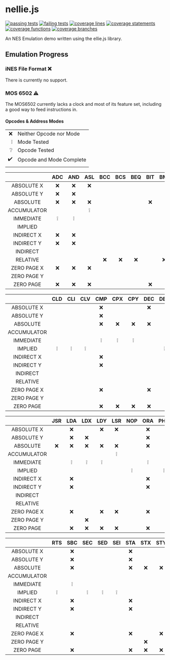 # nellie.js
[![passing tests](https://img.shields.io/badge/dynamic/json?color=success&label=Tests&query=stats.passes&suffix=%20passing&url=https%3A%2F%2Fellieproject.github.io%2Fnellie.js%2Ftest.json&logo=github&logoColor=white)](https://github.com/ellieproject/nellie.js/actions/workflows/node.js.yml)
[![failing tests](https://img.shields.io/badge/dynamic/json?color=critical&label=Tests&query=stats.failures&suffix=%20failing&url=https%3A%2F%2Fellieproject.github.io%2Fnellie.js%2Ftest.json&logo=github&logoColor=white)](https://github.com/ellieproject/nellie.js/actions/workflows/node.js.yml)
[![coverage lines](https://img.shields.io/badge/dynamic/json?color=informational&label=Coverage&query=total.lines.pct&suffix=%25%20lines&url=https%3A%2F%2Fellieproject.github.io%2Fnellie.js%2Fcoverage%2Fcoverage-summary.json&logo=github&logoColor=white)](https://ellieproject.github.io/nellie.js/coverage)
[![coverage statements](https://img.shields.io/badge/dynamic/json?color=informational&label=Coverage&query=total.statements.pct&suffix=%25%20statements&url=https%3A%2F%2Fellieproject.github.io%2Fnellie.js%2Fcoverage%2Fcoverage-summary.json&logo=github&logoColor=white)](https://ellieproject.github.io/nellie.js/coverage)
[![coverage functions](https://img.shields.io/badge/dynamic/json?color=informational&label=Coverage&query=total.functions.pct&suffix=%25%20functions&url=https%3A%2F%2Fellieproject.github.io%2Fnellie.js%2Fcoverage%2Fcoverage-summary.json&logo=github&logoColor=white)](https://ellieproject.github.io/nellie.js/coverage)
[![coverage branches](https://img.shields.io/badge/dynamic/json?color=informational&label=Coverage&query=total.branches.pct&suffix=%25%20branches&url=https%3A%2F%2Fellieproject.github.io%2Fnellie.js%2Fcoverage%2Fcoverage-summary.json&logo=github&logoColor=white)](https://ellieproject.github.io/nellie.js/coverage)

An NES Emulation demo written using the ellie.js library.

## Emulation Progress

### iNES File Format ❌

There is currently no support.

### MOS 6502 ⚠️

The MOS6502 currently lacks a clock and most of its feature set, including a good way to feed instructions in.

#### Opcodes & Address Modes

|   |                          |
|--:|--------------------------|
| ❌ | Neither Opcode nor Mode  |
| ❕ | Mode Tested              |
| ❔ | Opcode Tested            |
| ✔️ | Opcode and Mode Complete |
|   |                          |

|             | ADC | AND | ASL | BCC | BCS | BEQ | BIT | BMI | BNE | BPL | BRK | BVC | BVS | CLC |
|:-----------:|:---:|:---:|:---:|:---:|:---:|:---:|:---:|:---:|:---:|:---:|:---:|:---:|:---:|:---:|
|  ABSOLUTE X |  ❌  |  ❌  |  ❌  |     |     |     |     |     |     |     |     |     |     |     |
|  ABSOLUTE Y |  ❌  |  ❌  |     |     |     |     |     |     |     |     |     |     |     |     |
|   ABSOLUTE  |  ❌  |  ❌  |  ❌  |     |     |     |  ❌  |     |     |     |     |     |     |     |
| ACCUMULATOR |     |     |  ❕  |     |     |     |     |     |     |     |     |     |     |     |
|  IMMEDIATE  |  ❕  |  ❕  |     |     |     |     |     |     |     |     |     |     |     |     |
|   IMPLIED   |     |     |     |     |     |     |     |     |     |     |  ❕  |     |     |  ❕  |
|  INDIRECT X |  ❌  |  ❌  |     |     |     |     |     |     |     |     |     |     |     |     |
|  INDIRECT Y |  ❌  |  ❌  |     |     |     |     |     |     |     |     |     |     |     |     |
|   INDIRECT  |     |     |     |     |     |     |     |     |     |     |     |     |     |     |
|   RELATIVE  |     |     |     |  ❌  |  ❌  |  ❌  |     |  ❌  |  ❌  |  ❌  |     |  ❌  |  ❌  |     |
| ZERO PAGE X |  ❌  |  ❌  |  ❌  |     |     |     |     |     |     |     |     |     |     |     |
| ZERO PAGE Y |     |     |     |     |     |     |     |     |     |     |     |     |     |     |
|  ZERO PAGE  |  ❌  |  ❌  |  ❌  |     |     |     |  ❌  |     |     |     |     |     |     |     |

|             | CLD | CLI | CLV | CMP | CPX | CPY | DEC | DEX | DEY | EOR | INC | INX | INY | JMP |
|:-----------:|:---:|:---:|:---:|:---:|:---:|:---:|:---:|:---:|:---:|:---:|:---:|:---:|:---:|:---:|
|  ABSOLUTE X |     |     |     |  ❌  |     |     |  ❌  |     |     |  ❌  |  ❌  |     |     |     |
|  ABSOLUTE Y |     |     |     |  ❌  |     |     |     |     |     |  ❌  |     |     |     |     |
|   ABSOLUTE  |     |     |     |  ❌  |  ❌  |  ❌  |  ❌  |     |     |  ❌  |  ❌  |     |     |  ❌  |
| ACCUMULATOR |     |     |     |     |     |     |     |     |     |     |     |     |     |     |
|  IMMEDIATE  |     |     |     |  ❕  |  ❕  |  ❕  |     |     |     |  ❕  |     |     |     |     |
|   IMPLIED   |  ❕  |  ❕  |  ❕  |     |     |     |     |  ❕  |  ❕  |     |     |  ❕  |  ❕  |     |
|  INDIRECT X |     |     |     |  ❌  |     |     |     |     |     |  ❌  |     |     |     |     |
|  INDIRECT Y |     |     |     |  ❌  |     |     |     |     |     |  ❌  |     |     |     |     |
|   INDIRECT  |     |     |     |     |     |     |     |     |     |     |     |     |     |  ❌  |
|   RELATIVE  |     |     |     |     |     |     |     |     |     |     |     |     |     |     |
| ZERO PAGE X |     |     |     |  ❌  |     |     |  ❌  |     |     |  ❌  |  ❌  |     |     |     |
| ZERO PAGE Y |     |     |     |     |     |     |     |     |     |     |     |     |     |     |
|  ZERO PAGE  |     |     |     |  ❌  |  ❌  |  ❌  |  ❌  |     |     |  ❌  |  ❌  |     |     |     |

|             | JSR | LDA | LDX | LDY | LSR | NOP | ORA | PHA | PHP | PLA | PLP | ROL | ROR | RTI |
|:-----------:|:---:|:---:|:---:|:---:|:---:|:---:|:---:|:---:|:---:|:---:|:---:|:---:|:---:|:---:|
|  ABSOLUTE X |     |  ❌  |     |  ❌  |  ❌  |     |  ❌  |     |     |     |     |  ❌  |  ❌  |     |
|  ABSOLUTE Y |     |  ❌  |  ❌  |     |     |     |  ❌  |     |     |     |     |     |     |     |
|   ABSOLUTE  |  ❌  |  ❌  |  ❌  |  ❌  |  ❌  |     |  ❌  |     |     |     |     |  ❌  |  ❌  |     |
| ACCUMULATOR |     |     |     |     |  ❕  |     |     |     |     |     |     |  ❕  |  ❕  |     |
|  IMMEDIATE  |     |  ❕  |  ❕  |  ❕  |     |     |  ❕  |     |     |     |     |     |     |     |
|   IMPLIED   |     |     |     |     |     |  ❕  |     |  ❕  |  ❕  |  ❕  |  ❕  |     |     |  ❕  |
|  INDIRECT X |     |  ❌  |     |     |     |     |  ❌  |     |     |     |     |     |     |     |
|  INDIRECT Y |     |  ❌  |     |     |     |     |  ❌  |     |     |     |     |     |     |     |
|   INDIRECT  |     |     |     |     |     |     |     |     |     |     |     |     |     |     |
|   RELATIVE  |     |     |     |     |     |     |     |     |     |     |     |     |     |     |
| ZERO PAGE X |     |  ❌  |     |  ❌  |  ❌  |     |  ❌  |     |     |     |     |  ❌  |  ❌  |     |
| ZERO PAGE Y |     |     |  ❌  |     |     |     |     |     |     |     |     |     |     |     |
|  ZERO PAGE  |     |  ❌  |  ❌  |  ❌  |  ❌  |     |  ❌  |     |     |     |     |  ❌  |  ❌  |     |

|             | RTS | SBC | SEC | SED | SEI | STA | STX | STY | TAX | TAY | TSX | TXA | TXS | TYA |
|:-----------:|:---:|:---:|:---:|:---:|:---:|:---:|:---:|:---:|:---:|:---:|:---:|:---:|:---:|:---:|
|  ABSOLUTE X |     |  ❌  |     |     |     |  ❌  |     |     |     |     |     |     |     |     |
|  ABSOLUTE Y |     |  ❌  |     |     |     |  ❌  |     |     |     |     |     |     |     |     |
|   ABSOLUTE  |     |  ❌  |     |     |     |  ❌  |  ❌  |  ❌  |     |     |     |     |     |     |
| ACCUMULATOR |     |     |     |     |     |     |     |     |     |     |     |     |     |     |
|  IMMEDIATE  |     |  ❕  |     |     |     |     |     |     |     |     |     |     |     |     |
|   IMPLIED   |  ❕  |     |  ❕  |  ❕  |  ❕  |     |     |     |  ❕  |  ❕  |  ❕  |  ❕  |  ❕  |  ❕  |
|  INDIRECT X |     |  ❌  |     |     |     |  ❌  |     |     |     |     |     |     |     |     |
|  INDIRECT Y |     |  ❌  |     |     |     |  ❌  |     |     |     |     |     |     |     |     |
|   INDIRECT  |     |     |     |     |     |     |     |     |     |     |     |     |     |     |
|   RELATIVE  |     |     |     |     |     |     |     |     |     |     |     |     |     |     |
| ZERO PAGE X |     |  ❌  |     |     |     |  ❌  |     |  ❌  |     |     |     |     |     |     |
| ZERO PAGE Y |     |     |     |     |     |     |  ❌  |     |     |     |     |     |     |     |
|  ZERO PAGE  |     |  ❌  |     |     |     |  ❌  |  ❌  |  ❌  |     |     |     |     |     |     |
